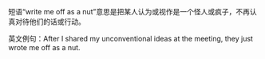 短语“write me off as a nut”意思是把某人认为或视作是一个怪人或疯子，不再认真对待他们的话或行动。

英文例句：After I shared my unconventional ideas at the meeting, they just wrote me off as a nut.